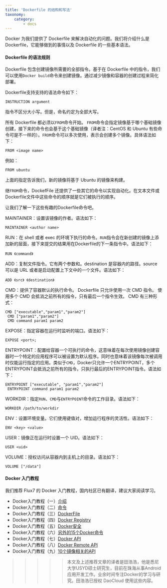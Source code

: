 ```yaml
---
title: 'Dockerfile 的结构和写法'
taxonomy:
    category:
        - docs
---
```


Docker 为我们提供了 Dockerfile 来解决自动化的问题。我们将介绍什么是 Dockerfile，它能够做到的事情以及 Dockerfile 的一些基本语法。

#### Dockerfile 的语法规则

Dockerfile 包含创建镜像所需要的全部指令。基于在 Dockerfile 中的指令，我们可以使用`Docker build`命令来创建镜像。通过减少镜像和容器的创建过程来简化部署。

Dockerfile支持支持的语法命令如下：

```shell
INSTRUCTION argument
```

指令不区分大小写。但是，命名约定为全部大写。

所有 Dockerfile 都必须以`FROM`命令开始。 `FROM`命令会指定镜像基于哪个基础镜像创建，接下来的命令也会基于这个基础镜像（译者注：CentOS 和 Ubuntu 有些命令可是不一样的）。`FROM`命令可以多次使用，表示会创建多个镜像。具体语法如下：

```shell
FROM <image name>
```

例如：

```shell
FROM ubuntu
```
上面的指定告诉我们，新的镜像将基于 Ubuntu 的镜像来构建。

继`FROM`命令，DockefFile 还提供了一些其它的命令以实现自动化。在文本文件或Dockerfile文件中这些命令的顺序就是它们被执行的顺序。

让我们了解一下这些有趣的Dockerfile命令吧。

MAINTAINER：设置该镜像的作者。语法如下：

```shell
MAINTAINER <author name>
```

RUN：在 shell 或者 exec 的环境下执行的命令。`RUN`指令会在新创建的镜像上添加新的层面，接下来提交的结果用在Dockerfile的下一条指令中。语法如下：

```shell
RUN 《command》
```

ADD：复制文件指令。它有两个参数<source>和<destination>。destination 是容器内的路径。source 可以是 URL 或者是启动配置上下文中的一个文件。语法如下：

```shell
ADD 《src》 《destination》
```

CMD：提供了容器默认的执行命令。 Dockerfile 只允许使用一次 CMD 指令。 使用多个 CMD 会抵消之前所有的指令，只有最后一个指令生效。 CMD 有三种形式：

```shell
CMD ["executable","param1","param2"]
 CMD ["param1","param2"]
 CMD command param1 param2
```

EXPOSE：指定容器在运行时监听的端口。语法如下：

```shell
EXPOSE <port>;
```

ENTRYPOINT：配置给容器一个可执行的命令，这意味着在每次使用镜像创建容器时一个特定的应用程序可以被设置为默认程序。同时也意味着该镜像每次被调用时仅能运行指定的应用。类似于`CMD`，Docker只允许一个ENTRYPOINT，多个ENTRYPOINT会抵消之前所有的指令，只执行最后的ENTRYPOINT指令。语法如下：

```shell
ENTRYPOINT ["executable", "param1","param2"]
 ENTRYPOINT command param1 param2
```

WORKDIR：指定`RUN`、`CMD`与`ENTRYPOINT`命令的工作目录。语法如下：

```shell
WORKDIR /path/to/workdir
```

ENV：设置环境变量。它们使用键值对，增加运行程序的灵活性。语法如下：

```shell
ENV <key> <value>
```

USER：镜像正在运行时设置一个 UID。语法如下：

```shell
USER <uid>
```

VOLUME：授权访问从容器内到主机上的目录。语法如下：

```shell
VOLUME ["/data"]
```

#### Docker 入门教程
我们推荐 Flux7 的 Docker 入门教程，国内社区已有翻译，建议大家阅读学习。

+ Docker入门教程（一）[介绍](http://dockone.io/article/101)
+ Docker入门教程（二）[命令](http://dockone.io/article/102)
+ Docker入门教程（三）[DockerFile](http://dockone.io/article/103)
+ Docker入门教程（四）[Docker Registry](http://dockone.io/article/104)
+ Docker入门教程（五）[Docker安全](http://dockone.io/article/105)
+ Docker入门教程（六）[另外的15个Docker命令](http://dockone.io/article/106)
+ Docker入门教程（七）[Docker API](http://dockone.io/article/107)
+ Docker入门教程（八）[Docker Remote API](http://dockone.io/article/109)
+ Docker入门教程（九）[10个镜像相关的API](http://dockone.io/article/110)

>>>>> 本文及上述推荐文章的译者是田浩浩，他是悉尼大学USYD硕士研究生，目前在珠海从事Android应用开发工作。业余时间专注Docker的学习与研究。田浩浩已授权 DaoCloud 使用这些内容。